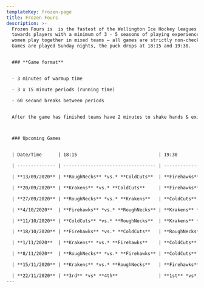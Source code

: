 ```yaml
---
templateKey: frozen-page
title: Frozen Fours
description: >-
  Frozen Fours is  is the fastest of the Wellington Ice Hockey leagues geared
  towards players with a minimum of 3 - 5 seasons of playing experience. Men and
  women play together in mixed teams – all games are strictly non-checking.
  Games are played Sunday nights, the puck drops at 18:15 and 19:30.


  ### **Game format**


  - 3 minutes of warmup time

  - 3 x 15 minute periods (running time)

  - 60 second breaks between periods


  After the game has finished teams have 2 minutes to shake hands & exit the ice so it can be groomed for the next game



  ### Upcoming Games


  | Date/Time      | 18:15                              | 19:30                              |

  | -------------- | ---------------------------------- | ---------------------------------- |

  | **13/09/2020** | **RoughNecks** *vs.* **ColdCuts**  | **Firehawks** *vs.* **Krakens**    |

  | **20/09/2020** | **Krakens** *vs.* **ColdCuts**     | **Firehawks** *vs.* **RoughNecks** |

  | **27/09/2020** | **RoughNecks** *vs.* **Krakens**   | **ColdCuts** *vs.* **Firehawks**   |

  | **4/10/2020**  | **Firehawks** *vs.* **RoughNecks** | **Krakens** *vs.* **ColdCuts**     |

  | **11/10/2020** | **ColdCuts** *vs.* **RoughNecks**  | **Krakens** *vs.* **Firehawks**    |

  | **18/10/2020** | **Firehawks** *vs.* **ColdCuts**   | **RoughNecks** *vs.* **Krakens**   |

  | **1/11/2020**  | **Krakens** *vs.* **Firehawks**    | **ColdCuts** *vs.* **RoughNecks**  |

  | **8/11/2020**  | **RoughNecks** *vs.* **Firehawks** | **ColdCuts** *vs.* **Krakens**     |

  | **15/11/2020** | **Krakens** *vs.* **RoughNecks**   | **Firehawks** *vs.* **ColdCuts**   |

  | **22/11/2020** | **3rd** *vs* **4th**               | **1st** *vs* **2nd**               |
---
```

